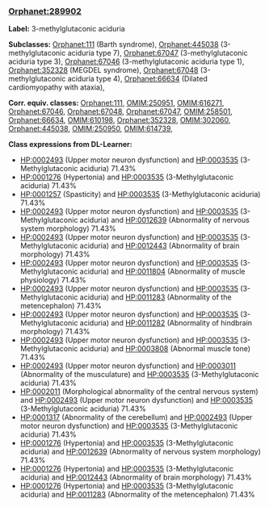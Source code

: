 
### [Orphanet:289902](http://www.orpha.net/ORDO/Orphanet_289902)
**Label:** 3-methylglutaconic aciduria

**Subclasses:** [Orphanet:111](http://www.orpha.net/ORDO/Orphanet_111) (Barth syndrome), [Orphanet:445038](http://www.orpha.net/ORDO/Orphanet_445038) (3-methylglutaconic aciduria type 7), [Orphanet:67047](http://www.orpha.net/ORDO/Orphanet_67047) (3-methylglutaconic aciduria type 3), [Orphanet:67046](http://www.orpha.net/ORDO/Orphanet_67046) (3-methylglutaconic aciduria type 1), [Orphanet:352328](http://www.orpha.net/ORDO/Orphanet_352328) (MEGDEL syndrome), [Orphanet:67048](http://www.orpha.net/ORDO/Orphanet_67048) (3-methylglutaconic aciduria type 4), [Orphanet:66634](http://www.orpha.net/ORDO/Orphanet_66634) (Dilated cardiomyopathy with ataxia), 

**Corr. equiv. classes:** [Orphanet:111](http://www.orpha.net/ORDO/Orphanet_111), [OMIM:250951](http://purl.obolibrary.org/obo/OMIM_250951), [OMIM:616271](http://purl.obolibrary.org/obo/OMIM_616271), [Orphanet:67046](http://www.orpha.net/ORDO/Orphanet_67046), [Orphanet:67048](http://www.orpha.net/ORDO/Orphanet_67048), [Orphanet:67047](http://www.orpha.net/ORDO/Orphanet_67047), [OMIM:258501](http://purl.obolibrary.org/obo/OMIM_258501), [Orphanet:66634](http://www.orpha.net/ORDO/Orphanet_66634), [OMIM:610198](http://purl.obolibrary.org/obo/OMIM_610198), [Orphanet:352328](http://www.orpha.net/ORDO/Orphanet_352328), [OMIM:302060](http://purl.obolibrary.org/obo/OMIM_302060), [Orphanet:445038](http://www.orpha.net/ORDO/Orphanet_445038), [OMIM:250950](http://purl.obolibrary.org/obo/OMIM_250950), [OMIM:614739](http://purl.obolibrary.org/obo/OMIM_614739), 

**Class expressions from DL-Learner:**

- [HP:0002493](http://purl.obolibrary.org/obo/HP_0002493) (Upper motor neuron dysfunction) and [HP:0003535](http://purl.obolibrary.org/obo/HP_0003535) (3-Methylglutaconic aciduria) 71.43%
- [HP:0001276](http://purl.obolibrary.org/obo/HP_0001276) (Hypertonia) and [HP:0003535](http://purl.obolibrary.org/obo/HP_0003535) (3-Methylglutaconic aciduria) 71.43%
- [HP:0001257](http://purl.obolibrary.org/obo/HP_0001257) (Spasticity) and [HP:0003535](http://purl.obolibrary.org/obo/HP_0003535) (3-Methylglutaconic aciduria) 71.43%
- [HP:0002493](http://purl.obolibrary.org/obo/HP_0002493) (Upper motor neuron dysfunction) and [HP:0003535](http://purl.obolibrary.org/obo/HP_0003535) (3-Methylglutaconic aciduria) and [HP:0012639](http://purl.obolibrary.org/obo/HP_0012639) (Abnormality of nervous system morphology) 71.43%
- [HP:0002493](http://purl.obolibrary.org/obo/HP_0002493) (Upper motor neuron dysfunction) and [HP:0003535](http://purl.obolibrary.org/obo/HP_0003535) (3-Methylglutaconic aciduria) and [HP:0012443](http://purl.obolibrary.org/obo/HP_0012443) (Abnormality of brain morphology) 71.43%
- [HP:0002493](http://purl.obolibrary.org/obo/HP_0002493) (Upper motor neuron dysfunction) and [HP:0003535](http://purl.obolibrary.org/obo/HP_0003535) (3-Methylglutaconic aciduria) and [HP:0011804](http://purl.obolibrary.org/obo/HP_0011804) (Abnormality of muscle physiology) 71.43%
- [HP:0002493](http://purl.obolibrary.org/obo/HP_0002493) (Upper motor neuron dysfunction) and [HP:0003535](http://purl.obolibrary.org/obo/HP_0003535) (3-Methylglutaconic aciduria) and [HP:0011283](http://purl.obolibrary.org/obo/HP_0011283) (Abnormality of the metencephalon) 71.43%
- [HP:0002493](http://purl.obolibrary.org/obo/HP_0002493) (Upper motor neuron dysfunction) and [HP:0003535](http://purl.obolibrary.org/obo/HP_0003535) (3-Methylglutaconic aciduria) and [HP:0011282](http://purl.obolibrary.org/obo/HP_0011282) (Abnormality of hindbrain morphology) 71.43%
- [HP:0002493](http://purl.obolibrary.org/obo/HP_0002493) (Upper motor neuron dysfunction) and [HP:0003535](http://purl.obolibrary.org/obo/HP_0003535) (3-Methylglutaconic aciduria) and [HP:0003808](http://purl.obolibrary.org/obo/HP_0003808) (Abnormal muscle tone) 71.43%
- [HP:0002493](http://purl.obolibrary.org/obo/HP_0002493) (Upper motor neuron dysfunction) and [HP:0003011](http://purl.obolibrary.org/obo/HP_0003011) (Abnormality of the musculature) and [HP:0003535](http://purl.obolibrary.org/obo/HP_0003535) (3-Methylglutaconic aciduria) 71.43%
- [HP:0002011](http://purl.obolibrary.org/obo/HP_0002011) (Morphological abnormality of the central nervous system) and [HP:0002493](http://purl.obolibrary.org/obo/HP_0002493) (Upper motor neuron dysfunction) and [HP:0003535](http://purl.obolibrary.org/obo/HP_0003535) (3-Methylglutaconic aciduria) 71.43%
- [HP:0001317](http://purl.obolibrary.org/obo/HP_0001317) (Abnormality of the cerebellum) and [HP:0002493](http://purl.obolibrary.org/obo/HP_0002493) (Upper motor neuron dysfunction) and [HP:0003535](http://purl.obolibrary.org/obo/HP_0003535) (3-Methylglutaconic aciduria) 71.43%
- [HP:0001276](http://purl.obolibrary.org/obo/HP_0001276) (Hypertonia) and [HP:0003535](http://purl.obolibrary.org/obo/HP_0003535) (3-Methylglutaconic aciduria) and [HP:0012639](http://purl.obolibrary.org/obo/HP_0012639) (Abnormality of nervous system morphology) 71.43%
- [HP:0001276](http://purl.obolibrary.org/obo/HP_0001276) (Hypertonia) and [HP:0003535](http://purl.obolibrary.org/obo/HP_0003535) (3-Methylglutaconic aciduria) and [HP:0012443](http://purl.obolibrary.org/obo/HP_0012443) (Abnormality of brain morphology) 71.43%
- [HP:0001276](http://purl.obolibrary.org/obo/HP_0001276) (Hypertonia) and [HP:0003535](http://purl.obolibrary.org/obo/HP_0003535) (3-Methylglutaconic aciduria) and [HP:0011283](http://purl.obolibrary.org/obo/HP_0011283) (Abnormality of the metencephalon) 71.43%


